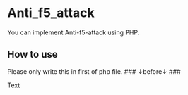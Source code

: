 # Anti_f5_attack
You can implement Anti-f5-attack using PHP.

<h2>How to use</h2>
Please only write this in first of php file.  
### ↓before↓ ###
    <!DOCTYPE html>
    <html>
      <body>
        <p>Text</p>
      </body>
    </html>
